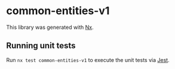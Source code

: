 # common-entities-v1

This library was generated with [Nx](https://nx.dev).

## Running unit tests

Run `nx test common-entities-v1` to execute the unit tests via [Jest](https://jestjs.io).
